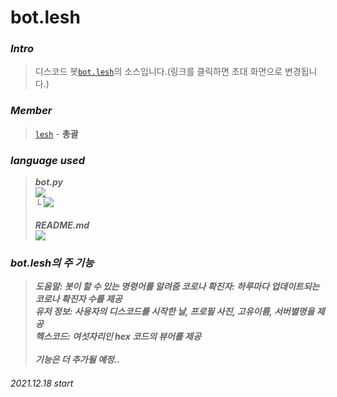 # bot.lesh

### <i><b>Intro<br></i></b>

>디스코드 봇[`bot.lesh`](https://discord.com/api/oauth2/authorize?client_id=921288443869396992&permissions=380104624192&scope=bot)의 소스입니다.(링크를 클릭하면 초대 화면으로 변경됩니다.)<br>

### <i><b>Member<br></i></b>

>[`lesh`](https://github.com/seokwonmin-1124 "github") - <b>총괄</b><br>

### <i><b>language used<br></i></b>
> <b><i>bot.py<i/><b/><br/>
> <img src="https://img.shields.io/badge/Python-3776AB?style=flat-square&logo=Python&logoColor=fff"/> <br/>
> └ <img src="https://img.shields.io/badge/Discord.py-444?style=flat-square&logo=Discord&logoColor=fff"/> <br/> <br/>
> <b><i>README.md<i/><b/><br/>
> <img src="https://img.shields.io/badge/Markdown-222?style=flat-square&logo=Markdown&logoColor=fff"/>
  
### bot.lesh의 주 기능
> 도움말: 봇이 할 수 있는 명령어를 알려줌
> 코로나 확진자: 하루마다 업데이트되는 코로나 확진자 수를 제공<br/>
> 유저 정보: 사용자의 디스코드를 시작한 날, 프로필 사진, 고유이름, 서버별명을 제공<br/>
> 헥스코드: 여섯자리인 hex 코드의 뷰어를 제공<br/><br/>
> 기능은 더 추가될 예정..


###### 2021.12.18 start
